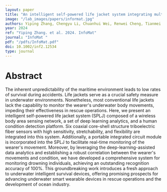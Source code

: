 ```yaml
---
layout: paper
title: "An intelligent self-powered life jacket system integrating multiple triboelectric fiber sensors for drowning rescue"
image: "/lab_images/papers/informat.jpg"
authors: Yiping Zhang, Chengyu Li, Chuanhui Wei, Renwei Cheng, Tianmei Lv, Junpeng Wang, Cong Zhao, Zhaoyang Wang, Fangming Li, Xiao Peng, Minyi Xu, Kai Dong
year: 2024
ref: "Yiping Zhang. et al. 2024. InfoMat"
journal: "InfoMat "
pdf: "/pdfs/InfoMat.pdf"
doi: 10.1002/inf2.12534
type: journal
---
```


# Abstract

The inherent unpredictability of the maritime environment leads to low rates of survival during accidents. Life jackets serve as a crucial safety measure in underwater environments. Nonetheless, most conventional life jackets lack the capability to monitor the wearer's underwater body movements, impeding their effectiveness in rescue operations. Here, we present an intelligent self-powered life jacket system (SPLJ) composed of a wireless body area sensing network, a set of deep learning analytics, and a human condition detection platform. Six coaxial core-shell structure triboelectric fiber sensors with high sensitivity, stretchability, and flexibility are integrated into this system. Additionally, a portable integrated circuit module is incorporated into the SPLJ to facilitate real-time monitoring of the wearer's movement. Moreover, by leveraging the deep-learning-assisted data analytics and establishing a robust correlation between the wearer's movements and condition, we have developed a comprehensive system for monitoring drowning individuals, achieving an outstanding recognition accuracy of 100%. This groundbreaking work introduces a fresh approach to underwater intelligent survival devices, offering promising prospects for advancing underwater smart wearable devices in rescue operations and the development of ocean industry.







